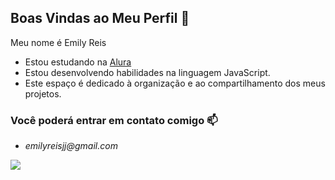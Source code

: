 ## Boas Vindas ao Meu Perfil 💖

Meu nome é Emily Reis
- Estou estudando na [Alura](https://www.alura.com.br)
- Estou desenvolvendo habilidades na linguagem JavaScript.
- Este espaço é dedicado à organização e ao compartilhamento dos meus projetos.
### Você poderá entrar em contato comigo 📫
- _emilyreisjj@gmail.com_


![](https://media1.tenor.com/m/YzSuJpx4ghsAAAAC/studio-ghibli-ghibli-hug.gif)
